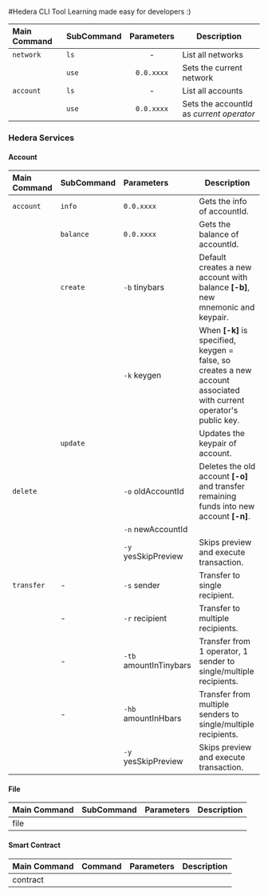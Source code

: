 #Hedera CLI Tool
Learning made easy for developers :)

| Main Command | SubCommand | Parameters | Description |
| :--- | --- | :---: | ---|
|`network` | `ls` | - | List all networks 
|          | `use` |`0.0.xxxx` | Sets the current network |
|`account` | `ls` | - | List all accounts 
|          | `use` |`0.0.xxxx` | Sets the accountId as *current operator* |

### Hedera Services

#### Account
| Main Command| SubCommand | Parameters | Description |
| :--- | :--- | :--- | ---|
| `account`| `info` | `0.0.xxxx` | Gets the info of accountId. |
| | `balance` | `0.0.xxxx` | Gets the balance of accountId. |
| | `create` | `-b` tinybars | Default creates a new account with balance **[-b]**, new mnemonic and keypair. |
| | | `-k` keygen | When **[-k]** is specified, keygen = false, so creates a new account associated with current operator's public key. | 
| | `update` | | Updates the keypair of account. |
| `delete` | | `-o` oldAccountId | Deletes the old account **[-o]** and transfer remaining funds into new account **[-n]**. |
| | | `-n` newAccountId | 
| | | `-y` yesSkipPreview | Skips preview and execute transaction.
| `transfer` | - | `-s` sender | Transfer to single recipient. |
| |-| `-r` recipient | Transfer to multiple recipients. |
| |-| `-tb` amountInTinybars | Transfer from 1 operator, 1 sender to single/multiple recipients. |
| |-| `-hb` amountInHbars | Transfer from multiple senders to single/multiple recipients. |
| | | `-y` yesSkipPreview | Skips preview and execute transaction. |

#### File
| Main Command| SubCommand | Parameters | Description |
| :--- | --- | --- | ---|
| file | | |

#### Smart Contract
| Main Command| Command | Parameters | Description |
| :--- | --- | --- | ---|
| contract |